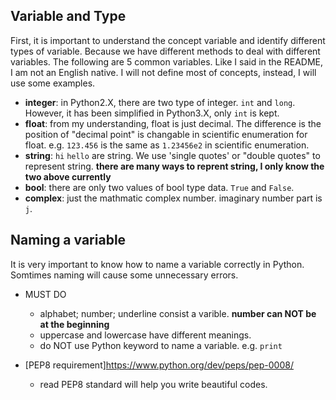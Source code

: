 ## Variable and Type

First, it is important to understand the concept variable and identify different types of variable. Because we have different methods to deal with different variables. The following are 5 common variables. Like I said in the README, I am not an English native. I will not define most of concepts, instead, I will use some examples. 

- **integer**: in Python2.X, there are two type of integer. `int` and `long`. However, it has been simplified in Python3.X, only `int` is kept.
- **float**: from my understanding, float is just decimal. The difference is the position of "decimal point" is changable in scientific enumeration for float. e.g. `123.456` is the same as `1.23456e2` in scientific enumeration.
- **string**: `hi` `hello` are string. We use 'single quotes' or "double quotes" to represent string. **there are many ways to reprent string, I only know the two above currently**
- **bool**: there are only two values of bool type data. `True` and `False`. 
- **complex**: just the mathmatic complex number. imaginary number part is `j`.


## Naming a variable

It is very important to know how to name a variable correctly in Python. Somtimes naming will cause some unnecessary errors.

- MUST DO
  - alphabet; number; underline consist a varible. **number can NOT be at the beginning**
  - uppercase and lowercase have different meanings.
  - do NOT use Python keyword to name a variable. e.g. `print`
  
- [PEP8 requirement]<https://www.python.org/dev/peps/pep-0008/>
  - read PEP8 standard will help you write beautiful codes.

